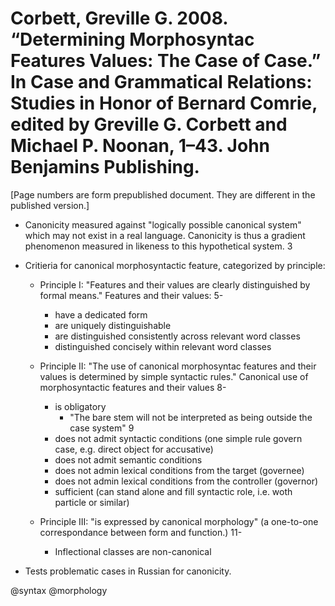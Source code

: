 # Corbett, Greville G. 2008. “Determining Morphosyntac Features Values: The Case of Case.” In Case and Grammatical Relations: Studies in Honor of Bernard Comrie, edited by Greville G. Corbett and Michael P. Noonan, 1–43. John Benjamins Publishing.

[Page numbers are form prepublished document. They are different in the published version.] 

- Canonicity measured against "logically possible canonical system" which may not exist in a real language. Canonicity is thus a gradient phenomenon measured in likeness to this hypothetical system. 3

- Critieria for canonical morphosyntactic feature, categorized by principle:

  - Principle I: "Features and their values are clearly distinguished by formal means." Features and their values: 5- 
    - have a dedicated form
    - are uniquely distinguishable
    - are distinguished consistently across relevant word classes
    - distinguished concisely within relevant word classes 

  - Principle II: "The use of canonical morphosyntac features and their values is determined by simple syntactic rules." Canonical use of morphosyntactic features and their values 8-
    - is obligatory
      - "The bare stem will not be interpreted as being outside the case system" 9
    - does not admit syntactic conditions (one simple rule govern case, e.g. direct object for accusative)
    - does not admit semantic conditions 
    - does not admin lexical conditions from the target (governee)
    - does not admin lexical conditions from the controller (governor)
    - sufficient (can stand alone and fill syntactic role, i.e. woth particle or similar)

  - Principle III: "is expressed by canonical morphology" (a one-to-one correspondance between form and function.) 11-
    - Inflectional classes are non-canonical

- Tests problematic cases in Russian for canonicity.
 
@syntax
@morphology
